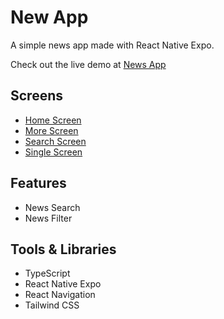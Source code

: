 # New App

A simple news app made with React Native Expo. 

Check out the live demo at [News App](https://expo.dev/@jace-dev/news-app)

## Screens

- [Home Screen](./src/screens/HomeScreen.tsx)
- [More Screen](./src/screens/MoreScreen.tsx)
- [Search Screen](./src/screens/SearchScreen.tsx)
- [Single Screen](./src/screens/SingleScreen.tsx)

## Features

- News Search
- News Filter 

## Tools & Libraries
- TypeScript
- React Native Expo
- React Navigation
- Tailwind CSS

